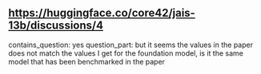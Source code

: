 ## https://huggingface.co/core42/jais-13b/discussions/4

contains_question: yes
question_part: but it seems the values in the paper does not match the values I get for the foundation model, is it the same model that has been benchmarked in the paper